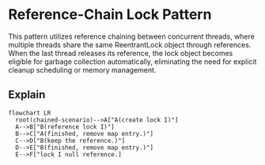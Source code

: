 # Reference-Chain Lock Pattern
This pattern utilizes reference chaining between concurrent threads, where multiple threads share
the same ReentrantLock object through references. When the last thread releases its reference,
the lock object becomes eligible for garbage collection automatically, eliminating the need for
explicit cleanup scheduling or memory management.

## Explain
```mermaid
flowchart LR
  root(chained-scenario)-->A["A(create lock I)"]
  A-->B["B(reference lock I)"]
  B-->C["A(finished, remove map entry.)"]
  C-->D["B(keep the reference.)"]
  D-->E["B(finished, remove map entry.)"]
  E-->F["lock I null reference.]
```